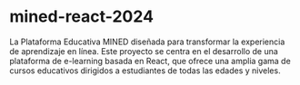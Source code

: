 # mined-react-2024
La Plataforma Educativa MINED diseñada para transformar la experiencia de aprendizaje en línea. Este proyecto se centra en el desarrollo de una plataforma de e-learning basada en React, que ofrece una amplia gama de cursos educativos dirigidos a estudiantes de todas las edades y niveles.

